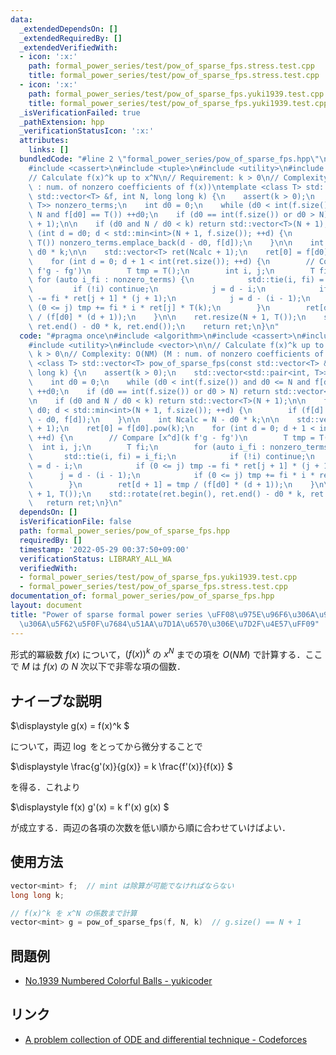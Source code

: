 ```yaml
---
data:
  _extendedDependsOn: []
  _extendedRequiredBy: []
  _extendedVerifiedWith:
  - icon: ':x:'
    path: formal_power_series/test/pow_of_sparse_fps.stress.test.cpp
    title: formal_power_series/test/pow_of_sparse_fps.stress.test.cpp
  - icon: ':x:'
    path: formal_power_series/test/pow_of_sparse_fps.yuki1939.test.cpp
    title: formal_power_series/test/pow_of_sparse_fps.yuki1939.test.cpp
  _isVerificationFailed: true
  _pathExtension: hpp
  _verificationStatusIcon: ':x:'
  attributes:
    links: []
  bundledCode: "#line 2 \"formal_power_series/pow_of_sparse_fps.hpp\"\n#include <algorithm>\n\
    #include <cassert>\n#include <tuple>\n#include <utility>\n#include <vector>\n\n\
    // Calculate f(x)^k up to x^N\n// Requirement: k > 0\n// Complexity: O(NM) (M\
    \ : num. of nonzero coefficients of f(x))\ntemplate <class T> std::vector<T> pow_of_sparse_fps(const\
    \ std::vector<T> &f, int N, long long k) {\n    assert(k > 0);\n    std::vector<std::pair<int,\
    \ T>> nonzero_terms;\n    int d0 = 0;\n    while (d0 < int(f.size()) and d0 <=\
    \ N and f[d0] == T()) ++d0;\n    if (d0 == int(f.size()) or d0 > N) return std::vector<T>(N\
    \ + 1);\n\n    if (d0 and N / d0 < k) return std::vector<T>(N + 1);\n\n    for\
    \ (int d = d0; d < std::min<int>(N + 1, f.size()); ++d) {\n        if (f[d] !=\
    \ T()) nonzero_terms.emplace_back(d - d0, f[d]);\n    }\n\n    int Ncalc = N -\
    \ d0 * k;\n\n    std::vector<T> ret(Ncalc + 1);\n    ret[0] = f[d0].pow(k);\n\
    \    for (int d = 0; d + 1 < int(ret.size()); ++d) {\n        // Compare [x^d](k\
    \ f'g - fg')\n        T tmp = T();\n        int i, j;\n        T fi;\n       \
    \ for (auto i_fi : nonzero_terms) {\n            std::tie(i, fi) = i_fi;\n   \
    \         if (!i) continue;\n            j = d - i;\n            if (0 <= j) tmp\
    \ -= fi * ret[j + 1] * (j + 1);\n            j = d - (i - 1);\n            if\
    \ (0 <= j) tmp += fi * i * ret[j] * T(k);\n        }\n        ret[d + 1] = tmp\
    \ / (f[d0] * (d + 1));\n    }\n\n    ret.resize(N + 1, T());\n    std::rotate(ret.begin(),\
    \ ret.end() - d0 * k, ret.end());\n    return ret;\n}\n"
  code: "#pragma once\n#include <algorithm>\n#include <cassert>\n#include <tuple>\n\
    #include <utility>\n#include <vector>\n\n// Calculate f(x)^k up to x^N\n// Requirement:\
    \ k > 0\n// Complexity: O(NM) (M : num. of nonzero coefficients of f(x))\ntemplate\
    \ <class T> std::vector<T> pow_of_sparse_fps(const std::vector<T> &f, int N, long\
    \ long k) {\n    assert(k > 0);\n    std::vector<std::pair<int, T>> nonzero_terms;\n\
    \    int d0 = 0;\n    while (d0 < int(f.size()) and d0 <= N and f[d0] == T())\
    \ ++d0;\n    if (d0 == int(f.size()) or d0 > N) return std::vector<T>(N + 1);\n\
    \n    if (d0 and N / d0 < k) return std::vector<T>(N + 1);\n\n    for (int d =\
    \ d0; d < std::min<int>(N + 1, f.size()); ++d) {\n        if (f[d] != T()) nonzero_terms.emplace_back(d\
    \ - d0, f[d]);\n    }\n\n    int Ncalc = N - d0 * k;\n\n    std::vector<T> ret(Ncalc\
    \ + 1);\n    ret[0] = f[d0].pow(k);\n    for (int d = 0; d + 1 < int(ret.size());\
    \ ++d) {\n        // Compare [x^d](k f'g - fg')\n        T tmp = T();\n      \
    \  int i, j;\n        T fi;\n        for (auto i_fi : nonzero_terms) {\n     \
    \       std::tie(i, fi) = i_fi;\n            if (!i) continue;\n            j\
    \ = d - i;\n            if (0 <= j) tmp -= fi * ret[j + 1] * (j + 1);\n      \
    \      j = d - (i - 1);\n            if (0 <= j) tmp += fi * i * ret[j] * T(k);\n\
    \        }\n        ret[d + 1] = tmp / (f[d0] * (d + 1));\n    }\n\n    ret.resize(N\
    \ + 1, T());\n    std::rotate(ret.begin(), ret.end() - d0 * k, ret.end());\n \
    \   return ret;\n}\n"
  dependsOn: []
  isVerificationFile: false
  path: formal_power_series/pow_of_sparse_fps.hpp
  requiredBy: []
  timestamp: '2022-05-29 00:37:50+09:00'
  verificationStatus: LIBRARY_ALL_WA
  verifiedWith:
  - formal_power_series/test/pow_of_sparse_fps.yuki1939.test.cpp
  - formal_power_series/test/pow_of_sparse_fps.stress.test.cpp
documentation_of: formal_power_series/pow_of_sparse_fps.hpp
layout: document
title: "Power of sparse formal power series \uFF08\u975E\u96F6\u306A\u9805\u304C\u758E\
  \u306A\u5F62\u5F0F\u7684\u51AA\u7D1A\u6570\u306E\u7D2F\u4E57\uFF09"
---
```


形式的冪級数 $f(x)$ について，$(f(x))^k$ の $x^N$ までの項を $O(NM)$ で計算する．ここで $M$ は $f(x)$ の $N$ 次以下で非零な項の個数．

## ナイーブな説明

$\displaystyle
g(x) = f(x)^k
$

について，両辺 $\log$ をとってから微分することで

$\displaystyle
\frac{g'(x)}{g(x)} = k \frac{f'(x)}{f(x)}
$

を得る．これより

$\displaystyle
f(x) g'(x) = k f'(x) g(x)
$

が成立する．両辺の各項の次数を低い順から順に合わせていけばよい．

## 使用方法

```cpp
vector<mint> f;  // mint は除算が可能でなければならない
long long k;

// f(x)^k を x^N の係数まで計算
vector<mint> g = pow_of_sparse_fps(f, N, k)  // g.size() == N + 1
```

## 問題例

- [No.1939 Numbered Colorful Balls - yukicoder](https://yukicoder.me/problems/no/1939)

## リンク
- [A problem collection of ODE and differential technique - Codeforces](https://codeforces.com/blog/entry/76447)
